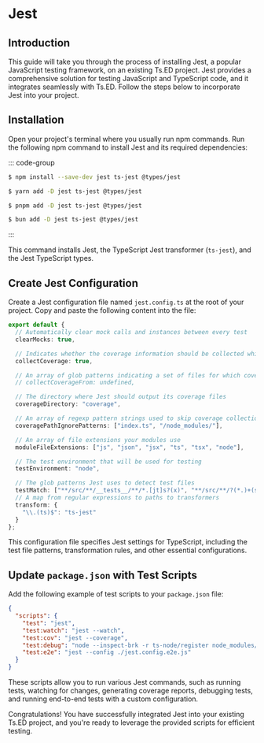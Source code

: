# Jest

## Introduction

This guide will take you through the process of installing Jest, a popular JavaScript testing framework, on an existing
Ts.ED project. Jest provides a comprehensive solution for testing JavaScript and TypeScript code, and it integrates
seamlessly with Ts.ED. Follow the steps below to incorporate Jest into your project.

## Installation

Open your project's terminal where you usually run npm commands.
Run the following npm command to install Jest and its required dependencies:

::: code-group

```bash [npm]
$ npm install --save-dev jest ts-jest @types/jest
```

```bash [yarn]
$ yarn add -D jest ts-jest @types/jest
```

```bash [pnpm]
$ pnpm add -D jest ts-jest @types/jest
```

```bash [bun]
$ bun add -D jest ts-jest @types/jest
```

:::

This command installs Jest, the TypeScript Jest transformer (`ts-jest`), and the Jest TypeScript types.

## Create Jest Configuration

Create a Jest configuration file named `jest.config.ts` at the root of your project. Copy and paste the following
content into the file:

```ts
export default {
  // Automatically clear mock calls and instances between every test
  clearMocks: true,

  // Indicates whether the coverage information should be collected while executing the test
  collectCoverage: true,

  // An array of glob patterns indicating a set of files for which coverage information should be collected
  // collectCoverageFrom: undefined,

  // The directory where Jest should output its coverage files
  coverageDirectory: "coverage",

  // An array of regexp pattern strings used to skip coverage collection
  coveragePathIgnorePatterns: ["index.ts", "/node_modules/"],

  // An array of file extensions your modules use
  moduleFileExtensions: ["js", "json", "jsx", "ts", "tsx", "node"],

  // The test environment that will be used for testing
  testEnvironment: "node",

  // The glob patterns Jest uses to detect test files
  testMatch: ["**/src/**/__tests__/**/*.[jt]s?(x)", "**/src/**/?(*.)+(spec|test).[tj]s?(x)"],
  // A map from regular expressions to paths to transformers
  transform: {
    "\\.(ts)$": "ts-jest"
  }
};
```

This configuration file specifies Jest settings for TypeScript, including the test file patterns, transformation rules,
and other essential configurations.

## Update `package.json` with Test Scripts

Add the following example of test scripts to your `package.json` file:

```json
{
  "scripts": {
    "test": "jest",
    "test:watch": "jest --watch",
    "test:cov": "jest --coverage",
    "test:debug": "node --inspect-brk -r ts-node/register node_modules/.bin/jest --runInBand",
    "test:e2e": "jest --config ./jest.config.e2e.js"
  }
}
```

These scripts allow you to run various Jest commands, such as running tests, watching for changes, generating coverage
reports, debugging tests, and running end-to-end tests with a custom configuration.

Congratulations! You have successfully integrated Jest into your existing Ts.ED project, and you're ready to leverage
the provided scripts for efficient testing.
